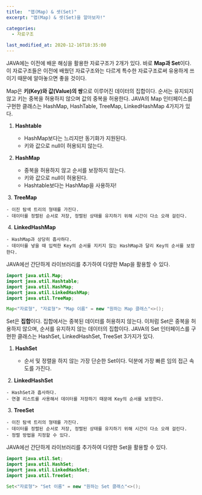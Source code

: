 ```yaml
---
title:  "﻿맵(Map) & 셋(Set)"
excerpt: "맵(Map) & 셋(Set)을 알아보자!"

categories:
  - 자료구조
  
last_modified_at: 2020-12-16T18:35:00
---
```


JAVA에는 이전에 배운 해싱을 활용한 자료구조가 2개가 있다. 바로 **Map과 Set**이다. 이 자료구조들은 이전에 배웠던 자료구조와는 다르게 특수한 자료구조로써 유용하게 쓰이기 때문에 알아놓으면 좋을 것이다.  

Map은  **키(Key)와 값(Value)의 쌍**으로 이루어진 데이터의 집합이다. 순서는 유지되지 않고 키는 중복을 허용하지 않으며 값의 중복을 허용한다. JAVA의 Map 인터페이스를 구현한 클래스는 HashMap, HashTable, TreeMap, LinkedHashMap 4가지가 있다.  

1. **Hashtable**

    - HashMap보다는 느리지만 동기화가 지원된다.
    - 키와 값으로  null이 허용되지 않는다. 


2. **HashMap**

    - 중복을 허용하지 않고 순서를 보장하지 않는다.
    - 키와 값으로 null이 허용된다.
    - Hashtable보다는 HashMap을 사용하자!

​
3. **TreeMap**

    - 이진 탐색 트리의 형태를 가진다.
    - 데이터를 정렬된 순서로 저장, 정렬된 상태를 유지하기 위해 시간이 다소 오래 걸린다.

​
4. **LinkedHashMap**

    - HashMap과 상당히 흡사하다.
    - 데이터를 넣을 때 입력한 Key의 순서를 지키지 않는 HashMap과 달리 Key의 순서를 보장한다. 
	
JAVA에선 간단하게 라이브러리를 추가하여 다양한 Map을 활용할 수 있다.  

```java
import java.util.Map;
import java.util.Hashtable;
import java.util.HashMap;
import java.util.LinkedHashMap;
import java.util.TreeMap;

Map<"자료형", "자료형"> "Map 이름" = new "원하는 Map 클래스"<>();
```

Set은 **집합**이다. 집합에서는 중복된 데이터를 허용하지 않는다. 이처럼 Set은 중복을 허용하지 않으며, 순서를 유지하지 않는 데이터의 집합이다. JAVA의 Set 인터페이스를 구현한 클래스는 HashSet, LinkedHashSet, TreeSet 3가지가 있다.  

1. **HashSet**

    - 순서 및 정렬을 하지 않는 가장 단순한 Set이다. 덕분에 가장 빠른 임의 접근 속도를 가진다.

​
2. **LinkedHashSet**

    - HashSet과 흡사하다.
    - 연결 리스트를 사용해서 데이터를 저장하기 때문에 Key의 순서를 보장한다.

​
3. **TreeSet**

    - 이진 탐색 트리의 형태를 가진다.
    - 데이터를 정렬된 순서로 저장, 정렬된 상태를 유지하기 위해 시간이 다소 오래 걸린다.
    - 정렬 방법을 지정할 수 있다.
	
JAVA에선 간단하게 라이브러리를 추가하여 다양한 Set을 활용할 수 있다.

```java
import java.util.Set;
import java.util.HashSet;
import java.util.LinkedHashSet;
import java.util.TreeSet;

Set<"자료형"> "Set 이름" = new "원하는 Set 클래스"<>();
```
